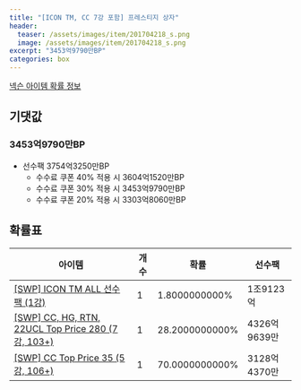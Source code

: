```yaml
---
title: "[ICON TM, CC 7강 포함] 프레스티지 상자"
header:
  teaser: /assets/images/item/201704218_s.png
  image: /assets/images/item/201704218_s.png
excerpt: "3453억9790만BP"
categories: box
---
```

[넥슨 아이템 확률 정보](http://iteminfo.nexon.com/probability/fco?sn=7464)

## 기댓값
### 3453억9790만BP
- 선수팩 3754억3250만BP
  - 수수료 쿠폰 40% 적용 시 3604억1520만BP
  - 수수료 쿠폰 30% 적용 시 3453억9790만BP
  - 수수료 쿠폰 20% 적용 시 3303억8060만BP


## 확률표

|아이템|개수|확률|선수팩|
|---|---|---|---|
|[[SWP] ICON TM ALL 선수팩 (1강)](/player/7438)|1|1.8000000000%|1조9123억|
|[[SWP] CC, HG, RTN, 22UCL Top Price 280 (7강, 103+)](/player/7441)|1|28.2000000000%|4326억9639만|
|[[SWP] CC Top Price 35 (5강, 106+)](/player/7442)|1|70.0000000000%|3128억4370만|
